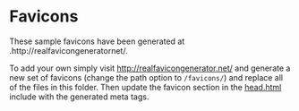 # Favicons

These sample favicons have been generated at .http://realfavicongeneratornet/.

To add your own simply visit http://realfavicongenerator.net/ and
generate a new set of favicons (change the path option to `/favicons/`)
and replace all of the files in this folder. Then update the favicon section in
the [head.html](../_includes/head.html) include with the generated meta tags.
